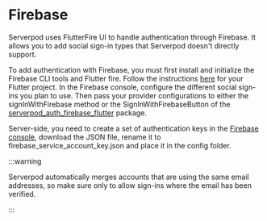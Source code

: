 # Firebase

Serverpod uses FlutterFire UI to handle authentication through Firebase. It allows you to add social sign-in types that Serverpod doesn't directly support.

To add authentication with Firebase, you must first install and initialize the Firebase CLI tools and Flutter fire. Follow the instructions [here](https://firebase.google.com/docs/flutter/setup?platform=web) for your Flutter project. In the Firebase console, configure the different social sign-ins you plan to use. Then pass your provider configurations to either the signInWithFirebase method or the SignInWithFirebaseButton of the [serverpod_auth_firebase_flutter](https://pub.dev/packages/serverpod_auth_firebase_flutter) package.

Server-side, you need to create a set of authentication keys in the [Firebase console](https://console.firebase.google.com/), download the JSON file, rename it to firebase_service_account_key.json and place it in the config folder.

:::warning

Serverpod automatically merges accounts that are using the same email addresses, so make sure only to allow sign-ins where the email has been verified.

:::
